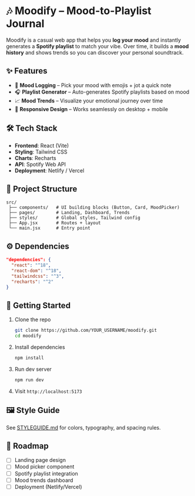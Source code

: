 # 🎶 Moodify – Mood-to-Playlist Journal

Moodify is a casual web app that helps you **log your mood** and instantly generates a **Spotify playlist** to match your vibe. Over time, it builds a **mood history** and shows trends so you can discover your personal soundtrack.


## ✨ Features

* 🌈 **Mood Logging** – Pick your mood with emojis + jot a quick note
* 🎧 **Playlist Generator** – Auto-generates Spotify playlists based on mood
* 📈 **Mood Trends** – Visualize your emotional journey over time
* 📱 **Responsive Design** – Works seamlessly on desktop + mobile

## 🛠️ Tech Stack

* **Frontend**: React (Vite)
* **Styling**: Tailwind CSS
* **Charts**: Recharts
* **API**: Spotify Web API
* **Deployment**: Netlify / Vercel


## 📂 Project Structure

```
src/
 ├── components/   # UI building blocks (Button, Card, MoodPicker)
 ├── pages/        # Landing, Dashboard, Trends
 ├── styles/       # Global styles, Tailwind config
 ├── App.jsx       # Routes + layout
 └── main.jsx      # Entry point
```


## ⚙️ Dependencies

```json
"dependencies": {
  "react": "^18",
  "react-dom": "^18",
  "tailwindcss": "^3",
  "recharts": "^2"
}
```


## 🚀 Getting Started

1. Clone the repo

   ```bash
   git clone https://github.com/YOUR_USERNAME/moodify.git
   cd moodify
   ```
2. Install dependencies

   ```bash
   npm install
   ```
3. Run dev server

   ```bash
   npm run dev
   ```
4. Visit `http://localhost:5173`


## 🖼️ Style Guide

See [STYLEGUIDE.md](./STYLEGUIDE.md) for colors, typography, and spacing rules.


## 📌 Roadmap

* [ ] Landing page design
* [ ] Mood picker component
* [ ] Spotify playlist integration
* [ ] Mood trends dashboard
* [ ] Deployment (Netlify/Vercel)
